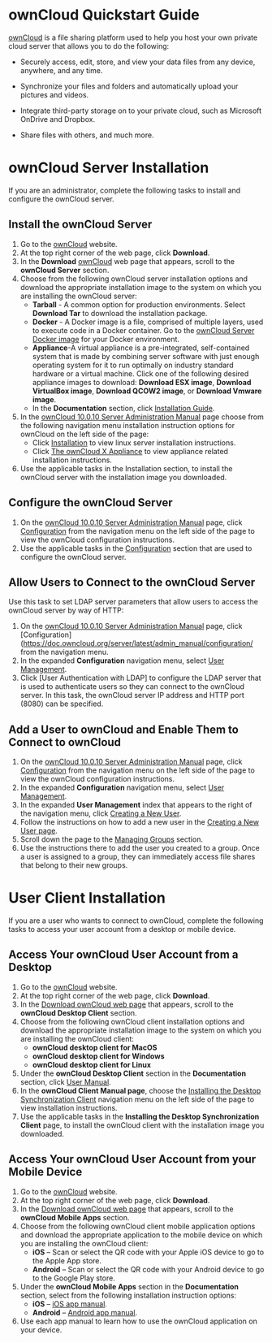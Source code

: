 ownCloud Quickstart Guide
=========================

[ownCloud](https://owncloud.org/) is a file sharing platform used to help you host your own private cloud server that allows you to do the following:

* Securely access, edit, store, and view your data files from any device, anywhere, and any time.

* Synchronize your files and folders and automatically upload your pictures and videos.

* Integrate third-party storage on to your private cloud, such as Microsoft OnDrive and Dropbox.

* Share files with others, and much more.

ownCloud Server Installation
============================

If you are an administrator, complete the following tasks to install and configure the ownCloud server.

Install the ownCloud Server
---------------------------

1. Go to the [ownCloud](https://owncloud.org/) website.
2. At the top right corner of the web page, click **Download**.
3. In the **Download** [ownCloud](https://owncloud.org/download/) web page that appears, scroll to the **ownCloud Server** section.
4. Choose from the following ownCloud server installation options and download the appropriate installation image to the system on which you are installing the ownCloud server:
   * **Tarball** - A common option for production environments. Select **Download Tar** to download the installation package.
   * **Docker** - A Docker image is a file, comprised of multiple layers, used to execute code in a Docker container. Go to the [ownCloud Server Docker image](https://github.com/owncloud-docker/server) for your Docker environment.
   * **Appliance**-A virtual appliance is a pre-integrated, self-contained system that is made by combining server software with just enough operating system for it to run optimally on industry standard hardware or a virtual machine. Click one of the following desired appliance images to download: **Download ESX image**, **Download VirtualBox image**, **Download QCOW2 image**, or **Download Vmware image**.
   * In the **Documentation** section, click [Installation Guide](https://doc.owncloud.org/server/latest/admin_manual/installation/).
5. In the [ownCloud 10.0.10 Server Administration Manual](https://doc.owncloud.org/server/latest/admin_manual/appliance/) page choose from the following navigation menu installation instruction options for ownCloud on the left side of the page:
   * Click [Installation](https://doc.owncloud.org/server/latest/admin_manual/installation/) to view linux server installation instructions. 
   * Click [The ownCloud X Appliance](https://doc.owncloud.org/server/latest/admin_manual/appliance/) to view appliance related installation instructions. 
6. Use the applicable tasks in the Installation section, to install the ownCloud server with the installation image you downloaded.

Configure the ownCloud Server
-----------------------------

1. On the [ownCloud 10.0.10 Server Administration Manual](https://doc.owncloud.org/server/latest/admin_manual/appliance/) page, click [Configuration](https://doc.owncloud.org/server/latest/admin_manual/configuration/) from the navigation menu on the left side of the page to view the ownCloud configuration instructions.
2. Use the applicable tasks in the [Configuration](https://doc.owncloud.org/server/latest/admin_manual/configuration/) section that are used to configure the ownCloud server.

Allow Users to Connect to the ownCloud Server
---------------------------------------------

Use this task to set LDAP server parameters that allow users to access the ownCloud server by way of HTTP:

1. On the [ownCloud 10.0.10 Server Administration Manual](https://doc.owncloud.org/server/latest/admin_manual/appliance/) page, click [Configuration](https://doc.owncloud.org/server/latest/admin_manual/configuration/ from the navigation menu.
2. In the expanded **Configuration** navigation menu, select [User Management](https://doc.owncloud.org/server/latest/admin_manual/configuration/user/).
3. Click [User Authentication with LDAP] to configure the LDAP server that is used to authenticate users so they can connect to the ownCloud server. In this task, the ownCloud server IP address and HTTP port (8080) can be specified.

Add a User to ownCloud and Enable Them to Connect to ownCloud
-------------------------------------------------------------

1. On the [ownCloud 10.0.10 Server Administration Manual](https://doc.owncloud.org/server/latest/admin_manual/appliance/) page, click [Configuration](https://doc.owncloud.org/server/latest/admin_manual/configuration/) from the navigation menu on the left side of the page to view the ownCloud configuration instructions.
2. In the expanded **Configuration** navigation menu, select [User Management](https://doc.owncloud.org/server/latest/admin_manual/configuration/user/).
3. In the expanded **User Management** index that appears to the right of the navigation menu, click [Creating a New User](https://doc.owncloud.org/server/latest/admin_manual/configuration/user/user_configuration.html#creating-a-new-user).
4. Follow the instructions on how to add a new user in the [Creating a New User page](https://doc.owncloud.org/server/latest/admin_manual/configuration/user/user_configuration.html#creating-a-new-user).
5. Scroll down the page to the [Managing Groups](https://doc.owncloud.org/server/latest/admin_manual/configuration/user/user_configuration.html#managing-groups) section.
6. Use the instructions there to add the user you created to a group. Once a user is assigned to a group, they can immediately access file shares that belong to their new groups.

User Client Installation
========================

If you are a user who wants to connect to ownCloud, complete the following tasks to access your user account from a desktop or mobile device.

Access Your ownCloud User Account from a Desktop
------------------------------------------------

1. Go to the [ownCloud](https://owncloud.org/) website.
2. At the top right corner of the web page, click **Download**.
3. In the [Download ownCloud web page](https://owncloud.org/download/) that appears, scroll to the **ownCloud Desktop Client** section.
4. Choose from the following ownCloud client installation options and download the appropriate installation image to the system on which you are installing the ownCloud client:
   * **ownCloud desktop client for MacOS**
   * **ownCloud desktop client for Windows**
   * **ownCloud desktop client for Linux**
5. Under the **ownCloud Desktop Client** section in the **Documentation** section, click [User Manual](https://doc.owncloud.org/desktop/latest/).
6. In the **ownCloud Client Manual page**, choose the [Installing the Desktop Synchronization Client](https://doc.owncloud.org/desktop/latest/installing.html) navigation menu on the left side of the page to view installation instructions.
7. Use the applicable tasks in the **Installing the Desktop Synchronization Client** page, to install the ownCloud client with the installation image you downloaded.

Access Your ownCloud User Account from your Mobile Device
---------------------------------------------------------

1. Go to the [ownCloud](https://owncloud.org/) website.
2. At the top right corner of the web page, click **Download**.
3. In the [Download ownCloud web page](https://owncloud.org/download/) that appears, scroll to the **ownCloud Mobile Apps** section.
4. Choose from the following ownCloud client mobile application options and download the appropriate application to the mobile device on which you are installing the ownCloud client:
   * **iOS** – Scan or select the QR code with your Apple iOS device to go to the Apple App store.
   * **Android** – Scan or select the QR code with your Android device to go to the Google Play store.
5. Under the **ownCloud Mobile Apps** section in the **Documentation** section, select from the following installation instruction options:
   * **iOS** – [iOS app manual](https://doc.owncloud.org/ios/ios<em>app.html). 
   * **Android** – [Android app manual](https://doc.owncloud.org/android/android</em>app.html).
6. Use each app manual to learn how to use the ownCloud application on your device.